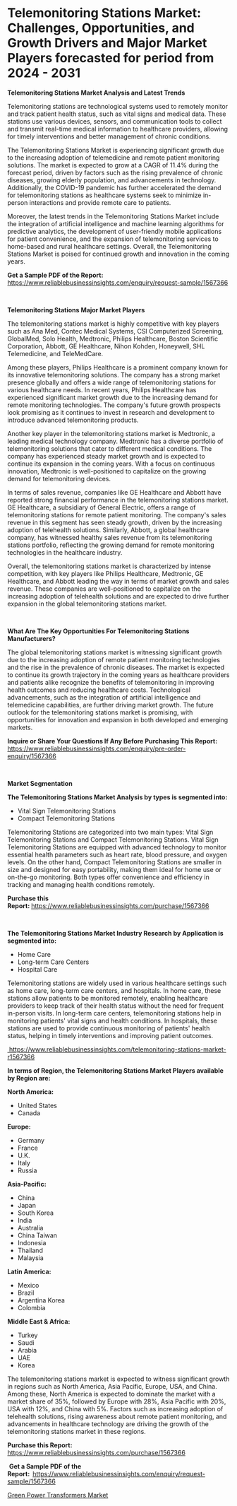 <p><h1>Telemonitoring Stations Market: Challenges, Opportunities, and Growth Drivers and Major Market Players forecasted for period from 2024 - 2031</h1></p><p><strong>Telemonitoring Stations Market Analysis and Latest Trends</strong></p>
<p><p>Telemonitoring stations are technological systems used to remotely monitor and track patient health status, such as vital signs and medical data. These stations use various devices, sensors, and communication tools to collect and transmit real-time medical information to healthcare providers, allowing for timely interventions and better management of chronic conditions.</p><p>The Telemonitoring Stations Market is experiencing significant growth due to the increasing adoption of telemedicine and remote patient monitoring solutions. The market is expected to grow at a CAGR of 11.4% during the forecast period, driven by factors such as the rising prevalence of chronic diseases, growing elderly population, and advancements in technology. Additionally, the COVID-19 pandemic has further accelerated the demand for telemonitoring stations as healthcare systems seek to minimize in-person interactions and provide remote care to patients.</p><p>Moreover, the latest trends in the Telemonitoring Stations Market include the integration of artificial intelligence and machine learning algorithms for predictive analytics, the development of user-friendly mobile applications for patient convenience, and the expansion of telemonitoring services to home-based and rural healthcare settings. Overall, the Telemonitoring Stations Market is poised for continued growth and innovation in the coming years.</p></p>
<p><strong>Get a Sample PDF of the Report:&nbsp;</strong> <a href="https://www.reliablebusinessinsights.com/enquiry/request-sample/1567366">https://www.reliablebusinessinsights.com/enquiry/request-sample/1567366</a></p>
<p>&nbsp;</p>
<p><strong>Telemonitoring Stations Major Market Players</strong></p>
<p><p>The telemonitoring stations market is highly competitive with key players such as Ana Med, Contec Medical Systems, CSI Computerized Screening, GlobalMed, Solo Health, Medtronic, Philips Healthcare, Boston Scientific Corporation, Abbott, GE Healthcare, Nihon Kohden, Honeywell, SHL Telemedicine, and TeleMedCare.</p><p>Among these players, Philips Healthcare is a prominent company known for its innovative telemonitoring solutions. The company has a strong market presence globally and offers a wide range of telemonitoring stations for various healthcare needs. In recent years, Philips Healthcare has experienced significant market growth due to the increasing demand for remote monitoring technologies. The company's future growth prospects look promising as it continues to invest in research and development to introduce advanced telemonitoring products.</p><p>Another key player in the telemonitoring stations market is Medtronic, a leading medical technology company. Medtronic has a diverse portfolio of telemonitoring solutions that cater to different medical conditions. The company has experienced steady market growth and is expected to continue its expansion in the coming years. With a focus on continuous innovation, Medtronic is well-positioned to capitalize on the growing demand for telemonitoring devices.</p><p>In terms of sales revenue, companies like GE Healthcare and Abbott have reported strong financial performance in the telemonitoring stations market. GE Healthcare, a subsidiary of General Electric, offers a range of telemonitoring stations for remote patient monitoring. The company's sales revenue in this segment has seen steady growth, driven by the increasing adoption of telehealth solutions. Similarly, Abbott, a global healthcare company, has witnessed healthy sales revenue from its telemonitoring stations portfolio, reflecting the growing demand for remote monitoring technologies in the healthcare industry.</p><p>Overall, the telemonitoring stations market is characterized by intense competition, with key players like Philips Healthcare, Medtronic, GE Healthcare, and Abbott leading the way in terms of market growth and sales revenue. These companies are well-positioned to capitalize on the increasing adoption of telehealth solutions and are expected to drive further expansion in the global telemonitoring stations market.</p></p>
<p>&nbsp;</p>
<p><strong>What Are The Key Opportunities For Telemonitoring Stations Manufacturers?</strong></p>
<p><p>The global telemonitoring stations market is witnessing significant growth due to the increasing adoption of remote patient monitoring technologies and the rise in the prevalence of chronic diseases. The market is expected to continue its growth trajectory in the coming years as healthcare providers and patients alike recognize the benefits of telemonitoring in improving health outcomes and reducing healthcare costs. Technological advancements, such as the integration of artificial intelligence and telemedicine capabilities, are further driving market growth. The future outlook for the telemonitoring stations market is promising, with opportunities for innovation and expansion in both developed and emerging markets.</p></p>
<p><strong>Inquire or Share Your Questions If Any Before Purchasing This Report:</strong> <a href="https://www.reliablebusinessinsights.com/enquiry/pre-order-enquiry/1567366">https://www.reliablebusinessinsights.com/enquiry/pre-order-enquiry/1567366</a></p>
<p>&nbsp;</p>
<p><strong>Market Segmentation</strong></p>
<p><strong>The Telemonitoring Stations Market Analysis by types is segmented into:</strong></p>
<p><ul><li>Vital Sign Telemonitoring Stations</li><li>Compact Telemonitoring Stations</li></ul></p>
<p><p>Telemonitoring Stations are categorized into two main types: Vital Sign Telemonitoring Stations and Compact Telemonitoring Stations. Vital Sign Telemonitoring Stations are equipped with advanced technology to monitor essential health parameters such as heart rate, blood pressure, and oxygen levels. On the other hand, Compact Telemonitoring Stations are smaller in size and designed for easy portability, making them ideal for home use or on-the-go monitoring. Both types offer convenience and efficiency in tracking and managing health conditions remotely.</p></p>
<p><strong>Purchase this Report:&nbsp;</strong><a href="https://www.reliablebusinessinsights.com/purchase/1567366">https://www.reliablebusinessinsights.com/purchase/1567366</a></p>
<p>&nbsp;</p>
<p><strong>The Telemonitoring Stations Market Industry Research by Application is segmented into:</strong></p>
<p><ul><li>Home Care</li><li>Long-term Care Centers</li><li>Hospital Care</li></ul></p>
<p><p>Telemonitoring stations are widely used in various healthcare settings such as home care, long-term care centers, and hospitals. In home care, these stations allow patients to be monitored remotely, enabling healthcare providers to keep track of their health status without the need for frequent in-person visits. In long-term care centers, telemonitoring stations help in monitoring patients' vital signs and health conditions. In hospitals, these stations are used to provide continuous monitoring of patients' health status, helping in timely interventions and improving patient outcomes.</p></p>
<p><a href="https://www.reliablebusinessinsights.com/telemonitoring-stations-market-r1567366">&nbsp;https://www.reliablebusinessinsights.com/telemonitoring-stations-market-r1567366</a></p>
<p><strong>In terms of Region, the Telemonitoring Stations Market Players available by Region are:</strong></p>
<p>
    <p> <strong> North America: </strong>
        <ul>
            <li>United States</li>
            <li>Canada</li>
        </ul>
        </p> 
    <p> <strong> Europe: </strong>
        <ul>
            <li>Germany</li>
            <li>France</li>
            <li>U.K.</li>
            <li>Italy</li>
            <li>Russia</li>
        </ul>
        </p> 
    <p> <strong> Asia-Pacific: </strong>
        <ul>
            <li>China</li>
            <li>Japan</li>
            <li>South Korea</li>
            <li>India</li>
            <li>Australia</li>
            <li>China Taiwan</li>
            <li>Indonesia</li>
            <li>Thailand</li>
            <li>Malaysia</li>
        </ul>
        </p> 
    <p> <strong> Latin America: </strong>
        <ul>
            <li>Mexico</li>
            <li>Brazil</li>
            <li>Argentina Korea</li>
            <li>Colombia</li>
        </ul>
        </p> 
    <p> <strong> Middle East & Africa: </strong>
        <ul>
            <li>Turkey</li>
            <li>Saudi</li>
            <li>Arabia</li>
            <li>UAE</li>
            <li>Korea</li>
        </ul>
    </p>
    </p>
<p><p>The telemonitoring stations market is expected to witness significant growth in regions such as North America, Asia Pacific, Europe, USA, and China. Among these, North America is expected to dominate the market with a market share of 35%, followed by Europe with 28%, Asia Pacific with 20%, USA with 12%, and China with 5%. Factors such as increasing adoption of telehealth solutions, rising awareness about remote patient monitoring, and advancements in healthcare technology are driving the growth of the telemonitoring stations market in these regions.</p></p>
<p><strong>Purchase this Report: </strong><a href="https://www.reliablebusinessinsights.com/purchase/1567366">https://www.reliablebusinessinsights.com/purchase/1567366</a></p>
<p>&nbsp;<strong>Get a Sample PDF of the Report:&nbsp;&nbsp;</strong><a href="https://www.reliablebusinessinsights.com/enquiry/request-sample/1567366">https://www.reliablebusinessinsights.com/enquiry/request-sample/1567366</a></p>
<p><strong></strong></p>
<p><p><a href="https://view.publitas.com/reportprime-1/green-power-transformers-market-size-reveals-the-best-marketing-channels-in-global-industry/">Green Power Transformers Market</a></p></p>